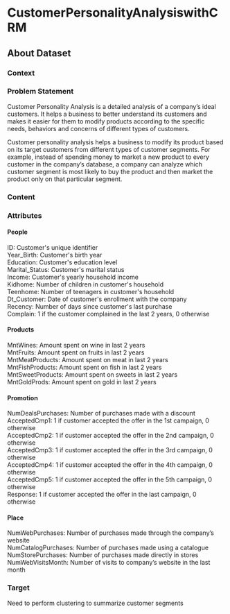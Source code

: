 # CustomerPersonalityAnalysiswithCRM

## About Dataset

### Context

### Problem Statement

Customer Personality Analysis is a detailed analysis of a company’s ideal customers. It helps a business to better understand its customers and makes it easier for them to modify products according to the specific needs, behaviors and concerns of different types of customers.

Customer personality analysis helps a business to modify its product based on its target customers from different types of customer segments. For example, instead of spending money to market a new product to every customer in the company’s database, a company can analyze which customer segment is most likely to buy the product and then market the product only on that particular segment.

### Content

### Attributes

#### People

ID: Customer's unique identifier <br>
Year_Birth: Customer's birth year <br>
Education: Customer's education level <br>
Marital_Status: Customer's marital status <br>
Income: Customer's yearly household income <br>
Kidhome: Number of children in customer's household <br>
Teenhome: Number of teenagers in customer's household <br>
Dt_Customer: Date of customer's enrollment with the company <br>
Recency: Number of days since customer's last purchase <br>
Complain: 1 if the customer complained in the last 2 years, 0 otherwise <br>

#### Products

MntWines: Amount spent on wine in last 2 years <br>
MntFruits: Amount spent on fruits in last 2 years <br>
MntMeatProducts: Amount spent on meat in last 2 years <br>
MntFishProducts: Amount spent on fish in last 2 years <br>
MntSweetProducts: Amount spent on sweets in last 2 years <br>
MntGoldProds: Amount spent on gold in last 2 years <br>

#### Promotion

NumDealsPurchases: Number of purchases made with a discount <br>
AcceptedCmp1: 1 if customer accepted the offer in the 1st campaign, 0 otherwise <br>
AcceptedCmp2: 1 if customer accepted the offer in the 2nd campaign, 0 otherwise <br>
AcceptedCmp3: 1 if customer accepted the offer in the 3rd campaign, 0 otherwise <br>
AcceptedCmp4: 1 if customer accepted the offer in the 4th campaign, 0 otherwise <br>
AcceptedCmp5: 1 if customer accepted the offer in the 5th campaign, 0 otherwise <br>
Response: 1 if customer accepted the offer in the last campaign, 0 otherwise <br>

#### Place

NumWebPurchases: Number of purchases made through the company’s website <br>
NumCatalogPurchases: Number of purchases made using a catalogue <br>
NumStorePurchases: Number of purchases made directly in stores <br>
NumWebVisitsMonth: Number of visits to company’s website in the last month <br>

### Target
Need to perform clustering to summarize customer segments
